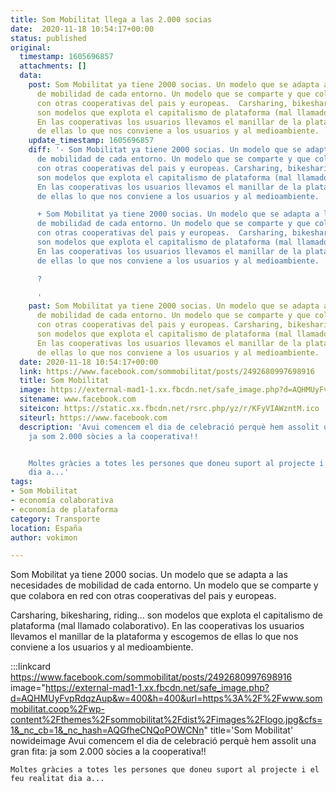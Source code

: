 ```yaml
---
title: Som Mobilitat llega a las 2.000 socias
date:  2020-11-18 10:54:17+00:00
status: published
original:
  timestamp: 1605696857
  attachments: []
  data:
    post: Som Mobilitat ya tiene 2000 socias. Un modelo que se adapta a las necesidades
      de mobilidad de cada entorno. Un modelo que se comparte y que colabora en red
      con otras cooperativas del pais y europeas.  Carsharing, bikesharing, riding...
      son modelos que explota el capitalismo de plataforma (mal llamado colaborativo).
      En las cooperativas los usuarios llevamos el manillar de la plataforma y escogemos
      de ellas lo que nos conviene a los usuarios y al medioambiente.
    update_timestamp: 1605696857
    diff: '- Som Mobilitat ya tiene 2000 socias. Un modelo que se adapta a las necesidades
      de mobilidad de cada entorno. Un modelo que se comparte y que colabora en red
      con otras cooperativas del pais y europeas. Carsharing, bikesharing, riding...
      son modelos que explota el capitalismo de plataforma (mal llamado colaborativo).
      En las cooperativas los usuarios llevamos el manillar de la plataforma y escogemos
      de ellas lo que nos conviene a los usuarios y al medioambiente.

      + Som Mobilitat ya tiene 2000 socias. Un modelo que se adapta a las necesidades
      de mobilidad de cada entorno. Un modelo que se comparte y que colabora en red
      con otras cooperativas del pais y europeas.  Carsharing, bikesharing, riding...
      son modelos que explota el capitalismo de plataforma (mal llamado colaborativo).
      En las cooperativas los usuarios llevamos el manillar de la plataforma y escogemos
      de ellas lo que nos conviene a los usuarios y al medioambiente.

      ?                                                                                                                                                                                                        +

      '
    past: Som Mobilitat ya tiene 2000 socias. Un modelo que se adapta a las necesidades
      de mobilidad de cada entorno. Un modelo que se comparte y que colabora en red
      con otras cooperativas del pais y europeas. Carsharing, bikesharing, riding...
      son modelos que explota el capitalismo de plataforma (mal llamado colaborativo).
      En las cooperativas los usuarios llevamos el manillar de la plataforma y escogemos
      de ellas lo que nos conviene a los usuarios y al medioambiente.
  date: 2020-11-18 10:54:17+00:00
  link: https://www.facebook.com/sommobilitat/posts/2492680997698916
  title: Som Mobilitat
  image: https://external-mad1-1.xx.fbcdn.net/safe_image.php?d=AQHMUyFvpRdqzAup&w=400&h=400&url=https%3A%2F%2Fwww.sommobilitat.coop%2Fwp-content%2Fthemes%2Fsommobilitat%2Fdist%2Fimages%2Flogo.jpg&cfs=1&_nc_cb=1&_nc_hash=AQGfheCNQoPOWCNn
  sitename: www.facebook.com
  siteicon: https://static.xx.fbcdn.net/rsrc.php/yz/r/KFyVIAWzntM.ico
  siteurl: https://www.facebook.com
  description: 'Avui comencem el dia de celebració perquè hem assolit una gran fita:
    ja som 2.000 sòcies a la cooperativa!!


    Moltes gràcies a totes les persones que doneu suport al projecte i el feu realitat
    dia a...'
tags:
- Som Mobilitat
- economía colaborativa
- economía de plataforma
category: Transporte
location: España
author: vokimon

---
```

Som Mobilitat ya tiene 2000 socias.
Un modelo que se adapta a las necesidades de mobilidad de cada entorno.
Un modelo que se comparte y que colabora en red con otras cooperativas del pais y europeas.

Carsharing, bikesharing, riding... son modelos que explota el capitalismo de plataforma (mal llamado colaborativo).
En las cooperativas los usuarios llevamos el manillar de la plataforma y escogemos de ellas lo que nos conviene a los usuarios y al medioambiente.

:::linkcard https://www.facebook.com/sommobilitat/posts/2492680997698916 image="https://external-mad1-1.xx.fbcdn.net/safe_image.php?d=AQHMUyFvpRdqzAup&w=400&h=400&url=https%3A%2F%2Fwww.sommobilitat.coop%2Fwp-content%2Fthemes%2Fsommobilitat%2Fdist%2Fimages%2Flogo.jpg&cfs=1&_nc_cb=1&_nc_hash=AQGfheCNQoPOWCNn" title='Som Mobilitat' nowideimage
    Avui comencem el dia de celebració perquè hem assolit una gran fita: ja som 2.000 sòcies a la cooperativa!!
    
    Moltes gràcies a totes les persones que doneu suport al projecte i el feu realitat dia a...

